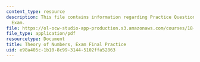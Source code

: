 ```yaml
---
content_type: resource
description: This file contains information regarding Practice Questions for Final
  Exam.
file: https://ol-ocw-studio-app-production.s3.amazonaws.com/courses/18-781-theory-of-numbers-spring-2012/e98a405c1b108c9931445102ffa52863_MIT18_871S12_practfinal.pdf
file_type: application/pdf
resourcetype: Document
title: Theory of Numbers, Exam Final Practice
uid: e98a405c-1b10-8c99-3144-5102ffa52863
---
```

